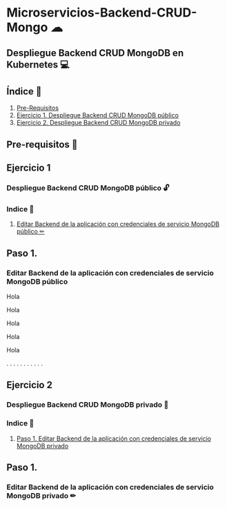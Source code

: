 # Microservicios-Backend-CRUD-Mongo ☁
## Despliegue Backend CRUD MongoDB en Kubernetes 💻

## Índice  📰
1. [Pre-Requisitos](#Pre-Requisitos-pencil)
2. [Ejercicio 1. Despliegue Backend CRUD MongoDB público](#Ejercicio-1)
3. [Ejercicio 2. Despliegue Backend CRUD MongoDB privado](#Ejercicio-2)

## Pre-requisitos :pencil:

## Ejercicio 1
### Despliegue Backend CRUD MongoDB público 🔓
### Indice 📜
1. [Editar Backend de la aplicación con credenciales de servicio MongoDB público ✏](#Editar-Backend-de-la-aplicación-con-credenciales-de-servicio-MongoDB-público)

## Paso 1.
### Editar Backend de la aplicación con credenciales de servicio MongoDB público
Hola

Hola 

Hola 

Hola 

Hola

.
.
.
.
.
.
.
.
.
.
.


## Ejercicio 2
### Despliegue Backend CRUD MongoDB privado 🔐
### Indice 📃
1. [Paso 1. Editar Backend de la aplicación con credenciales de servicio MongoDB privado](#Paso-1)

## Paso 1.
### Editar Backend de la aplicación con credenciales de servicio MongoDB privado ✏
